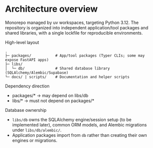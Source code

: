 # Architecture overview

Monorepo managed by uv workspaces, targeting Python 3.12. The repository is organized into independent application/tool packages and shared libraries, with a single lockfile for reproducible environments.

High-level layout

```
.
├─ packages/           # App/tool packages (Typer CLIs; some may expose FastAPI apps)
├─ libs/
│  └─ db/              # Shared database library (SQLAlchemy/Alembic/Supabase)
└─ docs/ | scripts/    # Documentation and helper scripts
```

Dependency direction
- packages/* → may depend on libs/db
- libs/* → must not depend on packages/*

Database ownership
- `libs/db` owns the SQLAlchemy engine/session setup (to be implemented later), common ORM models, and Alembic migrations under `libs/db/alembic/`.
- Application packages import from `db` rather than creating their own engines or migrations.
